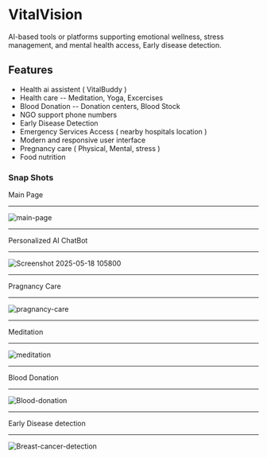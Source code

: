 <h1>VitalVision</h1>
AI-based tools or platforms supporting emotional wellness, stress management, and mental health access, Early disease detection. 

## Features

  - Health ai assistent ( VitalBuddy )
  - Health care -- Meditation, Yoga, Excercises
  - Blood Donation -- Donation centers, Blood Stock
  - NGO support phone numbers
  - Early Disease Detection
  - Emergency Services Access ( nearby hospitals location )
  - Modern and responsive user interface
  - Pregnancy care ( Physical, Mental, stress )
  - Food nutrition
<h3>Snap Shots</h3>
Main Page
<hr>

![main-page](https://github.com/user-attachments/assets/f2e01f3b-f8db-4c71-965e-d30a98ccb4fa)

<hr>
Personalized AI ChatBot
<hr>

![Screenshot 2025-05-18 105800](https://github.com/user-attachments/assets/2089b534-029d-4227-aaeb-da855121a2c6)

<hr>
Pragnancy Care
<hr>

![pragnancy-care](https://github.com/user-attachments/assets/2d5702ec-cbec-42ef-a1d2-67090f36cd63)

<hr>
Meditation
<hr>

![meditation](https://github.com/user-attachments/assets/9e45c05a-ad2c-4585-8c64-24d5edf06598)

<hr>
Blood Donation
<hr>

![Blood-donation](https://github.com/user-attachments/assets/1bc2fbd0-f81c-4900-8b1d-5aeea754f31e)

<hr>
Early Disease detection
<hr>

![Breast-cancer-detection](https://github.com/user-attachments/assets/3e23fbe0-b31f-41ee-a58c-ef5812e2c7ea)
